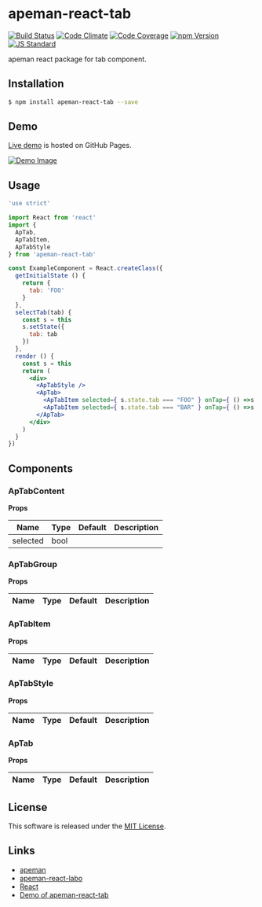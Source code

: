 apeman-react-tab
==========

<!---
This file is generated by ape-tmpl. Do not update manually.
--->

<!-- Badge Start -->
<a name="badges"></a>

[![Build Status][bd_travis_shield_url]][bd_travis_url]
[![Code Climate][bd_codeclimate_shield_url]][bd_codeclimate_url]
[![Code Coverage][bd_codeclimate_coverage_shield_url]][bd_codeclimate_url]
[![npm Version][bd_npm_shield_url]][bd_npm_url]
[![JS Standard][bd_standard_shield_url]][bd_standard_url]

[bd_repo_url]: https://github.com/apeman-react-labo/apeman-react-tab
[bd_travis_url]: http://travis-ci.org/apeman-react-labo/apeman-react-tab
[bd_travis_shield_url]: http://img.shields.io/travis/apeman-react-labo/apeman-react-tab.svg?style=flat
[bd_travis_com_url]: http://travis-ci.com/apeman-react-labo/apeman-react-tab
[bd_travis_com_shield_url]: https://api.travis-ci.com/apeman-react-labo/apeman-react-tab.svg?token=
[bd_license_url]: https://github.com/apeman-react-labo/apeman-react-tab/blob/master/LICENSE
[bd_codeclimate_url]: http://codeclimate.com/github/apeman-react-labo/apeman-react-tab
[bd_codeclimate_shield_url]: http://img.shields.io/codeclimate/github/apeman-react-labo/apeman-react-tab.svg?style=flat
[bd_codeclimate_coverage_shield_url]: http://img.shields.io/codeclimate/coverage/github/apeman-react-labo/apeman-react-tab.svg?style=flat
[bd_gemnasium_url]: https://gemnasium.com/apeman-react-labo/apeman-react-tab
[bd_gemnasium_shield_url]: https://gemnasium.com/apeman-react-labo/apeman-react-tab.svg
[bd_npm_url]: http://www.npmjs.org/package/apeman-react-tab
[bd_npm_shield_url]: http://img.shields.io/npm/v/apeman-react-tab.svg?style=flat
[bd_standard_url]: http://standardjs.com/
[bd_standard_shield_url]: https://img.shields.io/badge/code%20style-standard-brightgreen.svg

<!-- Badge End -->


<!-- Description Start -->
<a name="description"></a>

apeman react package for tab component.

<!-- Description End -->


<!-- Overview Start -->
<a name="overview"></a>



<!-- Overview End -->


<!-- Sections Start -->
<a name="sections"></a>

<!-- Section from "doc/guides/01.Installation.md.hbs" Start -->

<a name="section-doc-guides-01-installation-md"></a>

Installation
-----

```bash
$ npm install apeman-react-tab --save
```


<!-- Section from "doc/guides/01.Installation.md.hbs" End -->

<!-- Section from "doc/guides/02.Demo.md.hbs" Start -->

<a name="section-doc-guides-02-demo-md"></a>

Demo
-----

[Live demo][demo_url] is hosted on GitHub Pages.

[![Demo Image](./doc/images/screenshot.png)][demo_url]


[demo_url]: http://apeman-react-labo.github.io/apeman-react-tab/demo/demo.html


<!-- Section from "doc/guides/02.Demo.md.hbs" End -->

<!-- Section from "doc/guides/03.Usage.md.hbs" Start -->

<a name="section-doc-guides-03-usage-md"></a>

Usage
---------

```jsx
'use strict'

import React from 'react'
import {
  ApTab,
  ApTabItem,
  ApTabStyle
} from 'apeman-react-tab'

const ExampleComponent = React.createClass({
  getInitialState () {
    return {
      tab: 'FOO'
    }
  },
  selectTab(tab) {
    const s = this
    s.setState({
      tab: tab
    })
  },
  render () {
    const s = this
    return (
      <div>
        <ApTabStyle />
        <ApTab>
          <ApTabItem selected={ s.state.tab === "FOO" } onTap={ () =>s.selectTab('FOO') }>foo</ApTabItem>
          <ApTabItem selected={ s.state.tab === "BAR" } onTap={ () =>s.selectTab('BAR') }>bar</ApTabItem>
        </ApTab>
      </div>
    )
  }
})

```



<!-- Section from "doc/guides/03.Usage.md.hbs" End -->

<!-- Section from "doc/guides/04.Components.md.hbs" Start -->

<a name="section-doc-guides-04-components-md"></a>

Components
-----


### ApTabContent

**Props**

| Name | Type | Default | Description |
| ---- | ---- | ------- | ----------- |
| selected | bool |  | | The tab is selected or not |

### ApTabGroup

**Props**

| Name | Type | Default | Description |
| ---- | ---- | ------- | ----------- |

### ApTabItem

**Props**

| Name | Type | Default | Description |
| ---- | ---- | ------- | ----------- |

### ApTabStyle

**Props**

| Name | Type | Default | Description |
| ---- | ---- | ------- | ----------- |

### ApTab

**Props**

| Name | Type | Default | Description |
| ---- | ---- | ------- | ----------- |


<!-- Section from "doc/guides/04.Components.md.hbs" End -->


<!-- Sections Start -->


<!-- LICENSE Start -->
<a name="license"></a>

License
-------
This software is released under the [MIT License](https://github.com/apeman-react-labo/apeman-react-tab/blob/master/LICENSE).

<!-- LICENSE End -->


<!-- Links Start -->
<a name="links"></a>

Links
------

+ [apeman][apeman_url]
+ [apeman-react-labo][apeman_react_labo_url]
+ [React][react_url]
+ [Demo of apeman-react-tab][demo_of_apeman_react_tab_url]

[apeman_url]: https://github.com/apeman-labo/apeman
[apeman_react_labo_url]: https://github.com/apeman-react-labo
[react_url]: https://facebook.github.io/react/
[demo_of_apeman_react_tab_url]: http://apeman-demo-labo.github.io/apeman-react-tab/demo/demo.html

<!-- Links End -->
